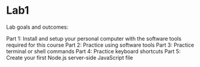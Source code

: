 # Lab1
Lab goals and outcomes:

Part 1: Install and setup your personal computer with the software tools required for this course
Part 2: Practice using software tools
Part 3: Practice terminal or shell commands
Part 4: Practice keyboard shortcuts
Part 5: Create your first Node.js server-side JavaScript file

